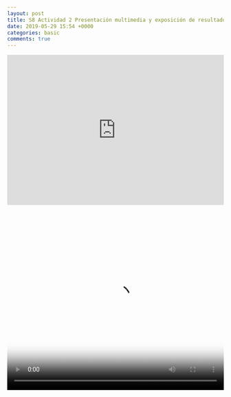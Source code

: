 ```yaml
---
layout: post
title: S8 Actividad 2 Presentación multimedia y exposición de resultados
date: 2019-05-29 15:54 +0000
categories: basic
comments: true
---
```


<embed src="https://res.cloudinary.com/dfhxsuwjv/image/upload/v1559176934/tanoshii/PRESENTACION-FINAL-compressed.pdf" width="100%" height="350" 
 type="application/pdf">

<br>

<video width="100%" height="400" poster="https://res.cloudinary.com/dfhxsuwjv/image/upload/v1559177035/tanoshii/v-thumb-presentacion-final.png" controls>
    <source src="video.mp4" type="video/mp4">
    </object>
</video>
